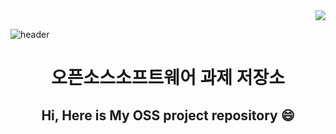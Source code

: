 <div align=right><a href="https://hits.seeyoufarm.com"><img src="https://hits.seeyoufarm.com/api/count/incr/badge.svg?url=https%3A%2F%2Fgithub.com%2Fgjbae1212%2Fhit-counter&count_bg=%23CA9EF3&title_bg=%23009EFF&icon=mixcloud.svg&icon_color=%23FFFFFF&title=viewer&edge_flat=true"/></a></div>

![header](https://capsule-render.vercel.app/api?type=venom&color=timeGradient&text=%20OSS%20&animation=twinkling&fontSize=35&fontColor=black&height=250)

<div align=center>

# 오픈소스소프트웨어 과제 저장소
## Hi, Here is My OSS project repository 😄
</div>
<br>
<a href='https://github.com/20232497/OSS-pj/ch09">ch09</a>

